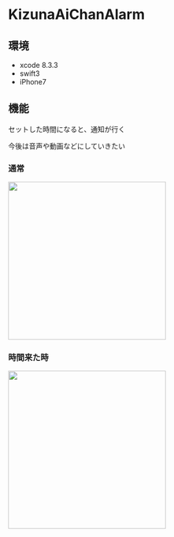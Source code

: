 # KizunaAiChanAlarm

## 環境
* xcode 8.3.3
* swift3
* iPhone7

## 機能

セットした時間になると、通知が行く

今後は音声や動画などにしていきたい

### 通常
<img src="https://github.com/atsuo1203/KizunaAiChanAlarm/blob/master/alarm_1.png" width="320px">

### 時間来た時
<img src="https://github.com/atsuo1203/KizunaAiChanAlarm/blob/master/alarm_2.png" width="320px">
